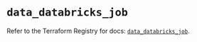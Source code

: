 # `data_databricks_job`

Refer to the Terraform Registry for docs: [`data_databricks_job`](https://registry.terraform.io/providers/databricks/databricks/1.48.1/docs/data-sources/job).
